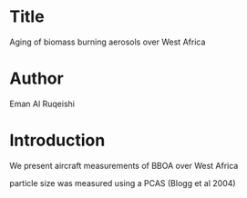 # Title
Aging of biomass burning aerosols over West Africa

# Author
Eman Al Ruqeishi

# Introduction
We present aircraft measurements of BBOA over West Africa

particle size was measured using a PCAS (Blogg et al 2004)
